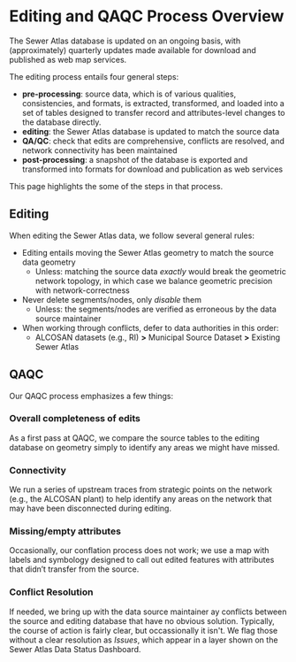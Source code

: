 # Editing and QAQC Process Overview

The Sewer Atlas database is updated on an ongoing basis, with (approximately) quarterly updates made available for download and published as web map services.

The editing process entails four general steps:

* **pre-processing**: source data, which is of various qualities, consistencies, and formats, is extracted, transformed, and loaded into a set of tables designed to transfer  record and attributes-level changes to the database directly.
* **editing**: the Sewer Atlas database is updated to match the source data
* **QA/QC**: check that edits are comprehensive, conflicts are resolved, and network connectivity has been maintained
* **post-processing**: a snapshot of the database is exported and transformed into formats for download and publication as web services

This page highlights the some of the steps in that process.

## Editing

When editing the Sewer Atlas data, we follow several general rules:

* Editing entails moving the Sewer Atlas geometry to match the source data geometry
  * Unless: matching the source data *exactly* would break the geometric network topology, in which case we balance geometric precision with network-correctness
* Never delete segments/nodes, only *disable* them
  * Unless: the segments/nodes are verified as erroneous by the data source maintainer
* When working through conflicts, defer to data authorities in this order:
  * ALCOSAN datasets (e.g., RI) **>** Municipal Source Dataset **>** Existing Sewer Atlas

## QAQC

Our QAQC process emphasizes a few things:

### Overall completeness of edits

As a first pass at QAQC, we compare the source tables to the editing database on geometry simply to identify any areas we might have missed.

### Connectivity

We run a series of upstream traces from strategic points on the network (e.g., the ALCOSAN plant) to help identify any areas on the network that may have been disconnected during editing.

### Missing/empty attributes

Occasionally, our conflation process does not work; we use a map with labels and symbology designed to call out edited features with attributes that didn’t transfer from the source.

### Conflict Resolution

If needed, we bring up with the data source maintainer ay conflicts between the source and editing database that have no obvious solution. Typically, the course of action is fairly clear, but occassionally it isn't. We flag those without a clear resolution as *Issues*, which appear in a layer shown on the Sewer Atlas Data Status Dashboard.
